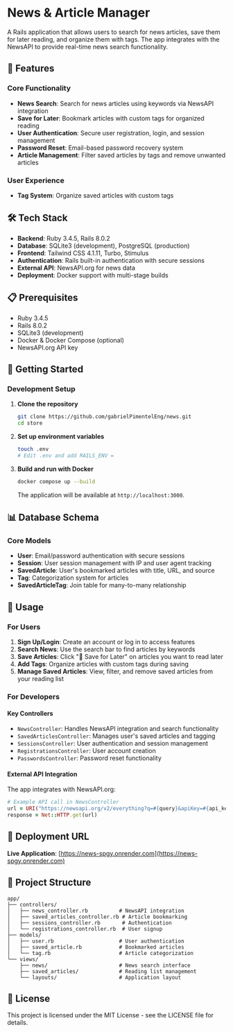 # News & Article Manager

A Rails application that allows users to search for news articles, save them for later reading, and organize them with tags. The app integrates with the NewsAPI to provide real-time news search functionality.

## 🚀 Features

### Core Functionality
- **News Search**: Search for news articles using keywords via NewsAPI integration
- **Save for Later**: Bookmark articles with custom tags for organized reading
- **User Authentication**: Secure user registration, login, and session management
- **Password Reset**: Email-based password recovery system
- **Article Management**: Filter saved articles by tags and remove unwanted articles

### User Experience
- **Tag System**: Organize saved articles with custom tags

## 🛠 Tech Stack

- **Backend**: Ruby 3.4.5, Rails 8.0.2
- **Database**: SQLite3 (development), PostgreSQL (production)
- **Frontend**: Tailwind CSS 4.1.11, Turbo, Stimulus
- **Authentication**: Rails built-in authentication with secure sessions
- **External API**: NewsAPI.org for news data
- **Deployment**: Docker support with multi-stage builds

## 📋 Prerequisites

- Ruby 3.4.5
- Rails 8.0.2
- SQLite3 (development)
- Docker & Docker Compose (optional)
- NewsAPI.org API key

## 🚀 Getting Started

### Development Setup

1. **Clone the repository**
   ```bash
   git clone https://github.com/gabrielPimentelEng/news.git
   cd store
   ```

2. **Set up environment variables**
   ```bash
   touch .env
   # Edit .env and add RAILS_ENV = 
   ```

3. **Build and run with Docker**
   ```bash
   docker compose up --build
   ```

   The application will be available at `http://localhost:3000`.


## 📊 Database Schema

### Core Models

- **User**: Email/password authentication with secure sessions
- **Session**: User session management with IP and user agent tracking
- **SavedArticle**: User's bookmarked articles with title, URL, and source
- **Tag**: Categorization system for articles
- **SavedArticleTag**: Join table for many-to-many relationship

## 🎯 Usage

### For Users

1. **Sign Up/Login**: Create an account or log in to access features
2. **Search News**: Use the search bar to find articles by keywords
3. **Save Articles**: Click "📌 Save for Later" on articles you want to read later
4. **Add Tags**: Organize articles with custom tags during saving
5. **Manage Saved Articles**: View, filter, and remove saved articles from your reading list

### For Developers

#### Key Controllers
- `NewsController`: Handles NewsAPI integration and search functionality
- `SavedArticlesController`: Manages user's saved articles and tagging
- `SessionsController`: User authentication and session management
- `RegistrationsController`: User account creation
- `PasswordsController`: Password reset functionality

#### External API Integration
The app integrates with NewsAPI.org:
```ruby
# Example API call in NewsController
url = URI("https://newsapi.org/v2/everything?q=#{query}&apiKey=#{api_key}")
response = Net::HTTP.get(url)
```

## 🚀 Deployment URL

**Live Application**: [https://news-spgy.onrender.com](https://news-spgy.onrender.com)

## 📁 Project Structure

```
app/
├── controllers/
│   ├── news_controller.rb          # NewsAPI integration
│   ├── saved_articles_controller.rb # Article bookmarking
│   ├── sessions_controller.rb       # Authentication
│   └── registrations_controller.rb  # User signup
├── models/
│   ├── user.rb                     # User authentication
│   ├── saved_article.rb            # Bookmarked articles
│   └── tag.rb                      # Article categorization
└── views/
    ├── news/                       # News search interface
    ├── saved_articles/             # Reading list management
    └── layouts/                    # Application layout
```

## 📄 License

This project is licensed under the MIT License - see the LICENSE file for details.
